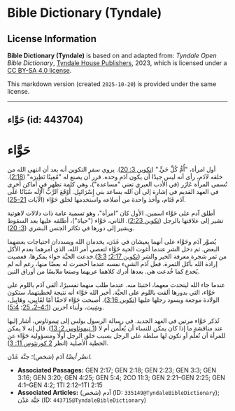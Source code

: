 # Bible Dictionary (Tyndale)

## License Information

**Bible Dictionary (Tyndale)** is based on and adapted from: _Tyndale Open Bible Dictionary_, [Tyndale House Publishers](https://tyndaleopenresources.com/), 2023, which is licensed under a [CC BY-SA 4.0 license](https://creativecommons.org/licenses/by-sa/4.0/legalcode.en).

This markdown version (created `2025-10-20`) is provided under the same license.



--------------------------------

## حَوَّاء (id: 443704)

حَوَّاء
=======

أول امرأة، "أُمُّ كُلِّ حَيٍّ." ([تكوين 3: 20](https://ref.ly/Gen3:20)). يروي سفر التكوين أنه بعد أن انتهى الله من خلقه لآدَم، رأى أنه ليس جيدًا أن يكون آدَم وحده. قرر أن يصنع له "مُعِينًا نَظِيرَه" ([2:18](https://ref.ly/Gen2:18)). تُسمى المرأة عَازَر (في الأدب العبري تعني "مساعدة")، وهي كلمة تظهر في أماكن أخرى في العهد القديم في إشارة إلى أن ٱلله يساعد بني إِسْرَائيِل. أَوْقَعَ ٱلرَّبُّ ٱلْإِلَه سُبَاتًا عَلَى آدَم فَنَام، وأخذ واحدة من أضلاعه واستخدمها لخلق حَوَّاء (الآيات [21–25](https://ref.ly/Gen2:21-Gen2:25)).

أطلق آدم على حَوَّاء اسمين. الأول كان "امرأة"، وهو تسمية عامة ذات دلالات لاهوتية تشير إلى علاقتها بالرجل ([تكوين 2:23](https://ref.ly/Gen2:23)). الثاني، حَوَّاء ("حياة")، أطلقه عليها بعد السقوط ويشير إلى دورها في تكاثر الجنس البشري ([3: 20](https://ref.ly/Gen3:20)).

يُصوَّر آدَم وحَوَّاء على أنهما يعيشان في عَدَن، يخدمان الله ويسددان احتياجات بعضهما البعض. ثم دخل الشر عندما أغوت الحية حَوَّاء لتعصي أمر الله، الذي أمرهما بعدم الأكل من ثمر شجرة معرفة الخير والشر ([تكوين 2:17؛](https://ref.ly/Gen2:17) [3:3](https://ref.ly/Gen3:3)).خدعت الحيَّة حواء بمكرها، فعصيت إرادة الله بأكل الثمرة. فعل آدَم الشيء نفسه عندما أحضرت له بعضًا منها، رغم أنه لم يُخدع كما خُدعت هي. بعدها أدرك كلاهما عريهما وصنعا ملابسًا من أوراق التين.

عندما جاء الله ليتحدث معهما، اختبئا منه. عندما طلب منهما تفسيرًا، ألقى آدَم باللوم على حَوَّاء، التي بدورها ألقت باللوم على الحيَّة. أخبر الله حَوَّاء أنه نتيجة لخطيتهما، ستكون الولادة موجعة ويسود رجلها عليها ([تكوين 3:16](https://ref.ly/Gen3:16)). أصبحت حَوَّاء لاحقًا أمًا لقَايِين، وهَابِيل، وشِيث، وأبناء آخرين ([4:1–2، 25](https://ref.ly/Gen4:1-Gen4:2,Gen4:25)؛ [5:4](https://ref.ly/Gen5:4)).

تُذكر حَوَّاء مرتين في العهد الجديد. في رسالة الرسول بولس إلى تِيموثاوس، أشار إليها عند مناقشة ما إذا كان يمكن للنساء أن يُعلِّمن أم لا ([1 تيموثاوس 2: 13](https://ref.ly/1Tim2:13)). قال إنه لا يمكن للمرأة أن تُعلِّم أو تكون لها سلطة على الرجل بسبب خلق الرجل أولًا ومسؤولية حَوَّاء عن الخطية الأصلية (انظر [2 كورنثوس 11: 3](https://ref.ly/2Cor11:3)).

*انظر أيضًا* آدَم (شخص)؛ جنَّة عَدْن.

* **Associated Passages:** GEN 2:17; GEN 2:18; GEN 2:23; GEN 3:3; GEN 3:16; GEN 3:20; GEN 4:25; GEN 5:4; 2CO 11:3; GEN 2:21–GEN 2:25; GEN 4:1–GEN 4:2; 1TI 2:12–1TI 2:15
* **Associated Articles:** آدم (شخص) (ID: `335149@TyndaleBibleDictionary`); جَنَّة عَدْن (ID: `443715@TyndaleBibleDictionary`)

